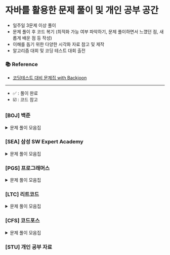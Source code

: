 
# 자바를 활용한 문제 풀이 및 개인 공부 공간

- 일주일 3문제 이상 풀이
- 문제 풀이 후 코드 복기 (최적화 가능 여부 파악하기, 문제 풀이하면서 느꼈던 점, 새롭게 배운 점 등 작성)
- 이해를 돕기 위한 다양한 시각화 자료 참고 및 제작
- 알고리즘 대회 및 코딩 테스트 대회 출전

### 📚 Reference
- [코딩테스트 대비 문제집 with Backjoon](https://github.com/tony9402/baekjoon)

---
- ✅ : 풀이 완료
- ☑️ : 코드 참고
### [BOJ] 백준

<details>
	<summary>문제 풀이 모음집</summary>
  </br>


|     번호      | 이름                                                 | 난이도  | 코드                      | 시간     | 유형                   |  상태 |
|:-----------:|:---------------------------------------------------|:----:|:------------------------|:-------|:---------------------|:---:|
| **_7576_**  | [토마토](https://www.acmicpc.net/problem/7576)        | 골드 5 | BOJ/P7576               | 1h 1m  | `BFS`                |  ✅  |
| **_7569_**  | [토마토](https://www.acmicpc.net/problem/7569)        | 골드 5 | BOJ/P7569               | 36m    | `BFS`                |  ✅  |
| **_15649_** | [N과 M (1)](https://www.acmicpc.net/problem/15649)  | 실버 3 | BOJ/P15649              | 34m    | `BackTracking`       |  ✅  |
| **_15650_** | [N과 M (2)](https://www.acmicpc.net/problem/15650)  | 실버 3 | BOJ/P15650              | 1h 10m | `BackTracking`       |  ✅  |
| **_15651_** | [N과 M (3)](https://www.acmicpc.net/problem/15651)  | 실버 3 | BOJ/P15651              | 7m     | `BackTracking`       |  ✅  |
| **_15652_** | [N과 M (4)](https://www.acmicpc.net/problem/15652)  | 실버 3 | BOJ/P15652              | 12m    | `BackTracking`       |  ✅  |
| **_15654_** | [N과 M (5)](https://www.acmicpc.net/problem/15654)  | 실버 3 | BOJ/P15654              | 12m    | `BackTracking`       |    ✅ |
| **_15655_** | [N과 M (6)](https://www.acmicpc.net/problem/15655)  | 실버 3 | BOJ/P15655              | 9m     | `BackTracking`       |    ✅ |
| **_15656_** | [N과 M (7)](https://www.acmicpc.net/problem/15656)  | 실버 3 | BOJ/P15656              | 7m     | `BackTracking`       |    ✅ |
| **_15657_** | [N과 M (8)](https://www.acmicpc.net/problem/15657)  | 실버 3 | BOJ/P15657              | 22m    | `BackTracking`       |    ✅ |
| **_15663_** | [N과 M (9)](https://www.acmicpc.net/problem/15663)  | 실버 2 | BOJ/P15663              | 1h 20m | `BackTracking`       |    ✅ |
| **_15663_** | [N과 M (10)](https://www.acmicpc.net/problem/15664) | 실버 2 | BOJ/P15663              | 15m    | `BackTracking`       |    ✅ |
| **_15665_** | [N과 M (11)](https://www.acmicpc.net/problem/15665) |  실버 2  | BOJ/P15665 | 13m    | `BackTracking`      |    ✅ |
| **_15666_** | [N과 M (12)](https://www.acmicpc.net/problem/15666) |  실버 2  | BOJ/P15666 | 7m     | `BackTracking`      |    ✅ |
| **_9663_**  | [N-Queen](https://www.acmicpc.net/problem/9663)    | 골드 4 | BOJ/P9663               | 1h 8m  | `BackTracking`       |    ✅ |
| **_21922_** | [학부 연구생 민상](https://www.acmicpc.net/problem/21922) | 골드 5 | BOJ/P9663               | 1h 48m | `BFS`                |  ✅   |
| **_2003_**  | [수들의 합 2](https://www.acmicpc.net/problem/2003)    | 실버 4 | BOJ/P2003               | 49m    | `TwoPointer`         |  ✅   |
| **_1806_**  | [부분합](https://www.acmicpc.net/problem/1806)        | 골드 4 | BOJ/P2003               | 16m    | `TwoPointer`         |  ✅   |
| **_2143_**  | [두 배열의 합](https://www.acmicpc.net/problem/2143)    | 골드 3 | BOJ/P2143               | -      | `TwoPointer`, `Hash` |    ☑️    |
| **_1003_**  | [피보나치 함수](https://www.acmicpc.net/problem/1003)    | 실버 3 | BOJ/P1003               | 16m    | `DP`                 |    ✅    |
| **_2178_**  | [미로 탐색](https://www.acmicpc.net/problem/2178)      | 실버 1 | BOJ/P2178               | 18m    | `BFS`                |  ✅   |
| **_2776_**  | [암기왕](https://www.acmicpc.net/problem/2776)        | 실버 4 | BOJ/P2776               | 21m    | `Hash`               |  ✅   |
| **_1920_**  | [수 찾기](https://www.acmicpc.net/problem/1920)         |  실버 4  | BOJ/P1920     | -      | `BinarySearch`         |   ✅   |
| **_9184_**  | [신나는 함수 실행](https://www.acmicpc.net/problem/9184)    |  실버 2  | BOJ/P9184               | -      | `DP`                   |      ☑️      |
| **_1253_**  | [좋다](https://www.acmicpc.net/problem/1253)           |  골드 4  | BOJ/P1253       | -      | `TwoPointer`                   |      ☑️      |
| **_12933_** | [오리](https://www.acmicpc.net/problem/12933)          |  실버 2  | BOJ/P12933          | 45m    | `Greedy`               |      ✅ |
| **_2343_**  | [기타 레슨](https://www.acmicpc.net/problem/2343)        |  실버 1  | BOJ/P2343     | -  | `BinarySearch`                   |     ☑️      |
| **_10844_** | [쉬운 계단수](https://www.acmicpc.net/problem/10844)      |  실버 1  | BOJ/P10844              | -  | `DP`                   |      ✅       |
| **_11726_** | [2×n 타일링](https://www.acmicpc.net/problem/11726)     |  실버 3  | BOJ/P11726              | -  | `DP`                   |      ✅       |
| **_1012_**  | [유기농 배추](https://www.acmicpc.net/problem/6236)     | 실버 2 | BOJ/P1012           | -  | `BFS`          |   ✅   |
</details>

### [SEA] 삼성 SW Expert Academy

<details>
	<summary>문제 풀이 모음집</summary>
  </br>

|     번호     | 이름                                          | 난이도 | 코드         | 시간  | 유형    |   상태    |
|:----------:|:--------------------------------------------|:---:|:-----------|:----|:------|:-------:|
| **_1206_** | [View]                                      | D3 | SWA/P1003 | 56m | ``    |    ✅    |
| **_2382_**  | [미생물 격리]                                            |  모의 SW 역량테스트  | SWEA/P2382  | -  | `BFS` |  ☑️   |

</details>

### [PGS] 프로그래머스

<details>
	<summary>문제 풀이 모음집</summary>
  </br>

|번호|이름|난이도|코드|시간|유형|
|::|:-----|:-----:|:-----|:-----|:-----|

</details>

### [LTC] 리트코드

<details>
	<summary>문제 풀이 모음집</summary>
  </br>

|   번호    | 이름                                                                                                                        |  난이도   | 코드             | 시간  |유형|
|:-------:|:--------------------------------------------------------------------------------------------------------------------------|:------:|:---------------|:----|:-----|
| **_17_** | [Letter Combinations of a Phone Number](https://leetcode.com/problems/letter-combinations-of-a-phone-number/description/) | Medium | LTC/P15650 | 57m | `BackTracking` |    ✅ |

</details>

### [CFS] 코드포스

<details>
	<summary>문제 풀이 모음집</summary>
  </br>

|번호|이름|난이도|코드|시간|유형|
|::|:-----|:-----:|:-----|:-----|:-----|

</details>



### [STU] 개인 공부 자료
